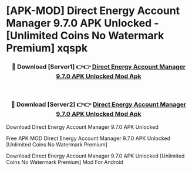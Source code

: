 # [APK-MOD] Direct Energy Account Manager 9.7.0 APK Unlocked - [Unlimited Coins No Watermark Premium] xqspk



<div align="center">
<h3>🔴 Download [Server1] 👉👉 <a href="https://momento.my/?title=Direct_Energy_Account_Manager_9.7.0_APK_Unlocked">Direct Energy Account Manager 9.7.0 APK Unlocked Mod Apk</a></h3><br>

<h3>🔴 Download [Server2] 👉👉 <a href="https://momento.my/?title=Direct_Energy_Account_Manager_9.7.0_APK_Unlocked">Direct Energy Account Manager 9.7.0 APK Unlocked Mod Apk</a></h3>
</div>



Download Direct Energy Account Manager 9.7.0 APK Unlocked 

Free APK MOD Direct Energy Account Manager 9.7.0 APK Unlocked [Unlimited Coins No Watermark Premium]

Download Direct Energy Account Manager 9.7.0 APK Unlocked [Unlimited Coins No Watermark Premium] Mod For Android
